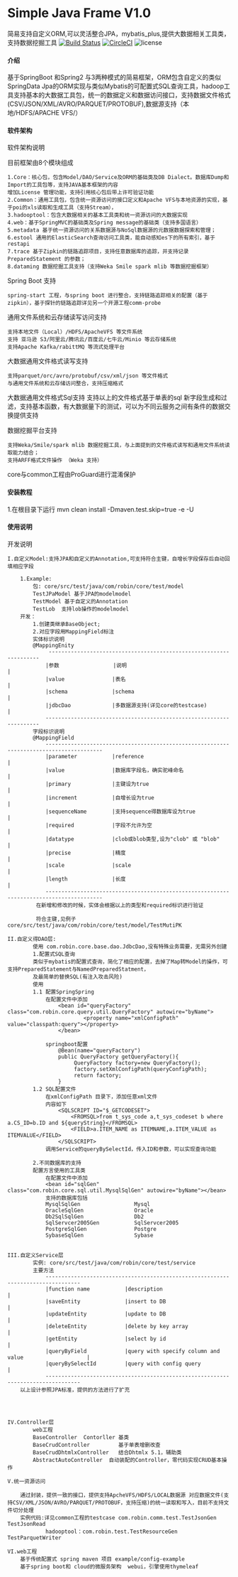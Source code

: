 # Simple Java Frame V1.0
简易支持自定义ORM,可以灵活整合JPA，mybatis_plus,提供大数据相关工具类，支持数据挖掘工具
[![Build Status](https://api.travis-ci.com/robinhood-jim/JavaFramework.svg?branch=master)](https://app.travis-ci.com/github/robinhood-jim/JavaFramework)
[![CircleCI](https://circleci.com/gh/robinhood-jim/JavaFramework.svg?style=svg)](https://circleci.com/gh/robinhood-jim/JavaFramework)
![license](https://img.shields.io/badge/license-Apache--2.0-green.svg)

#### 介绍
基于SpringBoot 和Spring2 与3两种模式的简易框架，ORM包含自定义的类似SpringData Jpa的ORM实现与类似Mybatis的可配置式SQL查询工具，hadoop工具支持基本的大数据工具包，统一的数据定义和数据访问接口，支持数据文件格式(CSV/JSON/XML/AVRO/PARQUET/PROTOBUF),数据源支持（本地/HDFS/APACHE VFS/）

#### 软件架构
软件架构说明

目前框架由8个模块组成

    1.Core：核心包，包含Model/DAO/Service及ORM的基础类及DB Dialect。数据库Dump和Import的工具包等，支持JAVA基本框架的内容
    增加License 管理功能，支持引用核心包后带上许可验证功能
    2.Common：通用工具包，包含统一资源访问的接口定义和Apache VFS与本地资源的实现，基于poi的xls读取和生成工具（支持Stream），
    3.hadooptool：包含大数据相关的基本工具类和统一资源访问的大数据实现
    4.web：基于SpringMVC的基础类及Spring message的基础类（支持多国语言）
    5.metadata 基于统一资源访问的关系数据源与NoSql数据源的元数据数据探索和管理；
    6.estool 通用的ElasticSearch查询访问工具类，能自动感知es下的所有索引，基于restapi
    7.trace 基于Zipkin的链路追踪项目，支持任意数据库的追踪，并支持记录PreparedStatement 的参数；
    8.dataming 数据挖掘工具支持（支持Weka Smile spark mlib 等数据挖掘框架）

Spring Boot 支持

    spring-start 工程，与spring boot 进行整合，支持链路追踪相关的配置（基于zipkin），基于探针的链路追踪详见另一个开源工程comm-probe

通用文件系统和云存储读写访问支持

    支持本地文件（Local）/HDFS/ApacheVFS 等文件系统
    支持 亚马逊 S3/阿里云/腾讯云/百度云/七牛云/Minio 等云存储系统
    支持Apache Kafka/rabittMQ 等流式处理平台

大数据通用文件格式读写支持

    支持parquet/orc/avro/protobuf/csv/xml/json 等文件格式
    与通用文件系统和云存储访问整合，支持压缩格式
大数据通用文件格式Sql支持
    支持以上的文件格式基于单表的sql 新字段生成和过滤，支持基本函数，有大数据量下的测试，可以为不同云服务之间有条件的数据交换提供支持

数据挖掘平台支持

    支持Weka/Smile/spark mlib 数据挖掘工具，与上面提到的文件格式读写和通用文件系统读取能力结合；
    支持ARFF格式文件操作 （Weka 支持）


core与common工程由ProGuard进行混淆保护

#### 安装教程

1.在根目录下运行 mvn clean install -Dmaven.test.skip=true -e -U


#### 使用说明

开发说明
    
    I.自定义Model:支持JPA和自定义的Annotation,可支持符合主键，自增长字段保存后自动回填相应字段
        
        1.Example:
            包: core/src/test/java/com/robin/core/test/model
            TestJPaModel 基于JPA的modelmodel
            TestModel 基于自定义的Annotation
            TestLob  支持lob操作的modelmodel
        开发：
            1.创建类继承BaseObject;
            2.对应字段用MappingField标注
            实体标识说明
            @MappingEnity 
                 -------------------------------------------------------------------
                |参数                 |说明                                           |
                |value               |表名                                           |
                |schema              |schema                                         | 
                |jdbcDao             |多数据源支持(详见core的testcase)                 |
                --------------------------------------------------------------------
            字段标识说明
            @MappingField
                ----------------------------------------------------------------------------------------
                |parameter           |reference                                                         |
                |value               |数据库字段名，确实驼峰命名                                             |
                |primary             |主键设为true                                                        |
                |increment           |自增长设为true                                                      |
                |sequenceName        |支持sequence得数据库设为true                                         |
                |required            |字段不允许为空                                                       |
                |datatype            |clob或blob类型,设为"clob" 或 "blob"                                 |
                |precise             |精度                                                               |
                |scale               |scale                                                             |
                |length              |长度                                                               |
                ----------------------------------------------------------------------------------------
             在新增和修改的时候，实体会根据以上的类型和required标识进行验证
             
             符合主键,见例子 core/src/test/java/com/robin/core/test/model/TestMutiPK
                
    II.自定义得DAO层:
            使用 com.robin.core.base.dao.JdbcDao,没有特殊业务需要，无需另外创建
            1.配置式SQL查询     
            类似于mybatis的配置式查询，简化了相应的配置，去掉了Map转Model的操作，可支持PreparedStatement与NamedPreparedStatment，
            及最简单的替换SQL(有注入攻击风险)   
            使用
            1.1 配置SpringSpring
                在配置文件中添加                
                    <bean id="queryFactory" class="com.robin.core.query.util.QueryFactory" autowire="byName">
                        	<property name="xmlConfigPath" value="classpath:query"></property>
                    </bean>
                    
                springboot配置
                    @Bean(name="queryFactory")
                    public QueryFactory getQueryFactory(){
                         QueryFactory factory=new QueryFactory();
                         factory.setXmlConfigPath(queryConfigPath);
                         return factory;
                    }
            1.2 SQL配置文件
                在xmlConfigPath 目录下，添加任意xml文件
                内容如下
                    <SQLSCRIPT ID="$_GETCODESET">
                        <FROMSQL>from t_sys_code a,t_sys_codeset b where a.CS_ID=b.ID and ${queryString}</FROMSQL>
                    	<FIELD>a.ITEM_NAME as ITEMNAME,a.ITEM_VALUE as ITEMVALUE</FIELD>
                    </SQLSCRIPT>
                调用Service的queryBySelectId，传入ID和参数，可以实现查询功能
            
            2.不同数据库的支持
            配置方言使用的工具类
                在配置文件中添加
                <bean id="sqlGen" class="com.robin.core.sql.util.MysqlSqlGen" autowire="byName"></bean>
                支持的数据库包括
                MysqlSqlGen                 Mysql
                OracleSqlGen                Oracle
                Db2SqlSqlGen                Db2
                SqlServcer2005Gen           SqlServcer2005
                PostgreSqlGen               Postgre
                SybaseSqlGen                Sybase

            
    III.自定义Service层
            实例: core/src/test/java/com/robin/core/test/service 
            主要方法
                ---------------------------------------------------------------------------------
                |function name           |description                                           |
                |saveEntity              |insert to DB                                           |
                |updateEntity            |update to DB                                           |
                |deleteEntity            |delete by key array                                    |
                |getEntity               |select by id                                           |
                |queryByField            |query with specify column and value                    |
                |queryBySelectId         |query with config query                                |
                ---------------------------------------------------------------------------------    
        以上设计参照JPA标准，提供的方法进行了扩充

        
                  
                
    IV.Controller层
            web工程
            BaseController  Contorller 基类
            BaseCrudController         基于单表增删改查
            BaseCrudDhtmlxController   结合Dhtmlx 5.1，辅助类
            AbstractAutoController  自动装配的Controller，零代码实现CRUD基本操作

    V.统一资源访问

        通过封装，提供一致的接口，提供支持ApcheVFS/HDFS/LOCAL数据源 对应数据文件(支持CSV/XML/JSON/AVRO/PARQUET/PROTOBUF，支持压缩)的统一读取和写入，目前不支持文件切分处理
        实例代码:详见common工程的testcase com.robin.comm.test.TestJsonGen TestJsonRead
                hadooptool：com.robin.test.TestResourceGen TestParquetWriter

    VI.web工程
        基于传统配置式 spring maven 项目 example/config-example
        基于spring boot和 cloud的微服务架构  webui，引擎使用thymeleaf